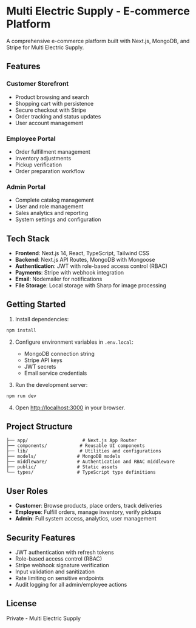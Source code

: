 # Multi Electric Supply - E-commerce Platform

A comprehensive e-commerce platform built with Next.js, MongoDB, and Stripe for Multi Electric Supply.

## Features

### Customer Storefront
- Product browsing and search
- Shopping cart with persistence
- Secure checkout with Stripe
- Order tracking and status updates
- User account management

### Employee Portal
- Order fulfillment management
- Inventory adjustments
- Pickup verification
- Order preparation workflow

### Admin Portal
- Complete catalog management
- User and role management
- Sales analytics and reporting
- System settings and configuration

## Tech Stack

- **Frontend**: Next.js 14, React, TypeScript, Tailwind CSS
- **Backend**: Next.js API Routes, MongoDB with Mongoose
- **Authentication**: JWT with role-based access control (RBAC)
- **Payments**: Stripe with webhook integration
- **Email**: Nodemailer for notifications
- **File Storage**: Local storage with Sharp for image processing

## Getting Started

1. Install dependencies:
```bash
npm install
```

2. Configure environment variables in `.env.local`:
   - MongoDB connection string
   - Stripe API keys
   - JWT secrets
   - Email service credentials

3. Run the development server:
```bash
npm run dev
```

4. Open [http://localhost:3000](http://localhost:3000) in your browser.

## Project Structure

```
├── app/                    # Next.js App Router
├── components/            # Reusable UI components
├── lib/                   # Utilities and configurations
├── models/               # MongoDB models
├── middleware/           # Authentication and RBAC middleware
├── public/               # Static assets
└── types/                # TypeScript type definitions
```

## User Roles

- **Customer**: Browse products, place orders, track deliveries
- **Employee**: Fulfill orders, manage inventory, verify pickups
- **Admin**: Full system access, analytics, user management

## Security Features

- JWT authentication with refresh tokens
- Role-based access control (RBAC)
- Stripe webhook signature verification
- Input validation and sanitization
- Rate limiting on sensitive endpoints
- Audit logging for all admin/employee actions

## License

Private - Multi Electric Supply
